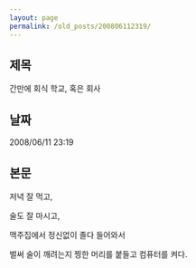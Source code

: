 ```yaml
---
layout: page
permalink: /old_posts/200806112319/
---
```


## 제목
간만에 회식 학교, 혹은 회사

## 날짜
2008/06/11 23:19

## 본문
저녁 잘 먹고, 

술도 잘 마시고,

맥주집에서 정신없이 졸다 들어와서

벌써 술이 깨려는지 찡한 머리를 붙들고 컴퓨터를 켜다.